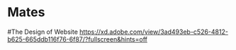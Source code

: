 # Mates

#The Design of Website 
https://xd.adobe.com/view/3ad493eb-c526-4812-b625-665ddb116f76-6f87/?fullscreen&hints=off
